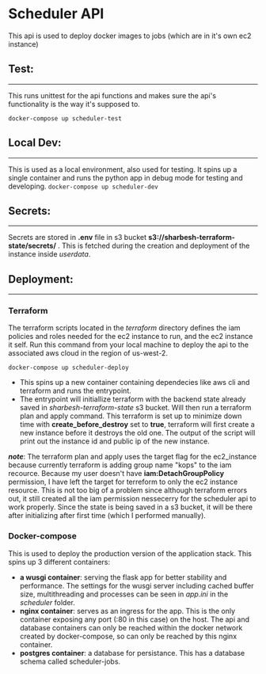 # Scheduler API

This api is used to deploy docker images to jobs (which are in it's own ec2 instance)

## Test: 
---
This runs unittest for the api functions and makes sure the api's functionality is the way it's supposed to. 
```
docker-compose up scheduler-test
```
## Local Dev:
---
This is used as a local environment, also used for testing. It spins up a single container and runs the python app in debug mode for testing and developing. 
``` docker-compose up scheduler-dev ```

## Secrets:
---
Secrets are stored in **.env** file in s3 bucket **s3://sharbesh-terraform-state/secrets/** . This is fetched during the creation and deployment of the instance inside _userdata_. 

## Deployment:
---
### Terraform

The terraform scripts located in the *terraform* directory defines the iam policies and roles needed for the ec2 instance to run, and the ec2 instance it self. Run this command from your local machine to deploy the api to the associated aws cloud in the region of us-west-2. 

``` docker-compose up scheduler-deploy ```

* This spins up a new container containing dependecies like aws cli and terraform and runs the entrypoint. 
* The entrypoint will initiallize terraform with the backend state already saved in _sharbesh-terraform-state_ s3 bucket. Will then run a terraform plan and apply command. This terraform is set up to minimize down time with **create_before_destroy** set to **true**, terraform will first create a new instance before it destroys the old one. The output of the script will print out the instance id and public ip of the new instance. 

***note***: The terraform plan and apply uses the target flag for the ec2_instance because currently terraform is adding group name "kops" to the iam recource. Because my user doesn't have **iam:DetachGroupPolicy** permission, I have left the target for terreform to only the ec2 instance resource. This is not too big of a problem since although terraform errors out, it still created all the iam permission nessecerry for the scheduler api to work properly. Since the state is being saved in a s3 bucket, it will be there after initializing after first time (which I performed manually).


### Docker-compose
This is used to deploy the production version of the application stack. This spins up 3 different containers:

* **a wusgi container**: serving the flask app for better stability and performance. The settings 	for the wusgi server including cached buffer size, multithreading and processes can be seen in _app.ini_ in the _scheduler_ folder. 
* **nginx container**: serves as an ingress for the app. This is the only container exposing any port (:80 in this case) on the host. The api and database containers can only be reached within the docker network created by docker-compose, so can only be reached by this nginx container. 
* **postgres container**: a database for persistance. This has a database schema called scheduler-jobs. 
